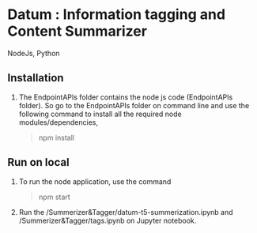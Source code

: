 # Datum : Information tagging and Content Summarizer
NodeJs, Python

## Installation
1. The EndpointAPIs folder contains the node js code (EndpointAPIs folder). So go to the EndpointAPIs folder on command line and use the following command to install all the required node modules/dependencies,
   > npm install
   
## Run on local
1. To run the node application, use the command
   > npm start
2. Run the /Summerizer&Tagger/datum-t5-summerization.ipynb and /Summerizer&Tagger/tags.ipynb on Jupyter notebook.
